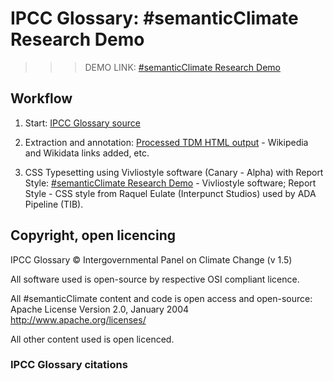 # IPCC Glossary: #semanticClimate Research Demo

>>> DEMO LINK: [#semanticClimate Research Demo](https://vivliostyle.vercel.app/#src=https://raw.githubusercontent.com/semanticClimate/glossary-demo/main/html/index.html)

## Workflow

  1. Start: [IPCC Glossary source](https://apps.ipcc.ch/glossary/)

  2. Extraction and annotation: [Processed TDM HTML output](https://github.com/semanticClimate/semanticClimate/blob/main/ipcc/ar6/test/total_glossary/new_total_demo.html) - Wikipedia and Wikidata links added, etc.

  3. CSS Typesetting using Vivliostyle software (Canary - Alpha) with Report Style: [#semanticClimate Research Demo](https://vivliostyle.vercel.app/#src=https://raw.githubusercontent.com/semanticClimate/glossary-demo/main/html/index.html) - Vivliostyle software; Report Style - CSS style from Raquel Eulate (Interpunct Studios) used by ADA Pipeline (TIB).

## Copyright, open licencing

IPCC Glossary © Intergovernmental Panel on Climate Change (v 1.5)

All software used is open-source by respective OSI compliant licence.

All #semanticClimate content and code is open access and open-source: Apache License Version 2.0, January 2004 http://www.apache.org/licenses/

All other content used is open licenced.

### IPCC Glossary citations







